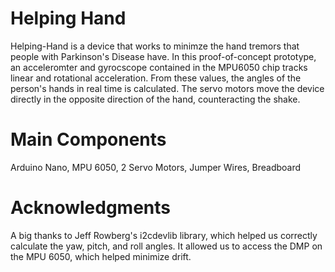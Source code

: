 #  Helping Hand

Helping-Hand is a device that works to minimze the hand tremors that people with Parkinson's Disease have. In this proof-of-concept prototype, an acceleromter and gyrocscope contained in the MPU6050 chip tracks linear and rotational acceleration. From these values, the angles of the person's hands in real time is calculated. The servo motors move the device directly in the opposite direction of the hand, counteracting the shake.  

# Main Components 

Arduino Nano, MPU 6050, 2 Servo Motors, Jumper Wires, Breadboard

# Acknowledgments

A big thanks to Jeff Rowberg's i2cdevlib library, which helped us correctly calculate the yaw, pitch, and roll angles. It allowed us to access the DMP on the MPU 6050, which helped minimize drift. 

